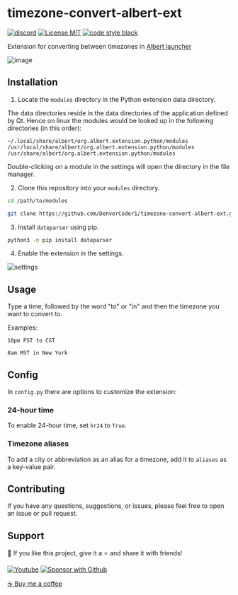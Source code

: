 # timezone-convert-albert-ext

[![discord](https://custom-icon-badges.herokuapp.com/discord/819650821314052106?color=5865F2&logo=discord-outline&logoColor=white "Dev Pro Tips Discussion & Support Server")](https://discord.gg/fPrdqh3Zfu)
[![License MIT](https://custom-icon-badges.herokuapp.com/github/license/DenverCoder1/timezone-convert-albert-ext.svg?logo=repo)](https://github.com/DenverCoder1/timezone-convert-albert-ext/blob/main/LICENSE)
[![code style black](https://custom-icon-badges.herokuapp.com/badge/code%20style-black-black.svg?logo=black-b&logoColor=white)](https://github.com/psf/black)

Extension for converting between timezones in [Albert launcher](https://albertlauncher.github.io/)

![image](https://user-images.githubusercontent.com/20955511/142168605-4e4badca-5693-4c4f-8f20-f03b8723c97f.png)

## Installation

1. Locate the `modules` directory in the Python extension data directory.

The data directories reside in the data directories of the application defined by Qt. Hence on linux the modules would be looked up in the following directories (in this order):

```
~/.local/share/albert/org.albert.extension.python/modules
/usr/local/share/albert/org.albert.extension.python/modules
/usr/share/albert/org.albert.extension.python/modules
```

Double-clicking on a module in the settings will open the directory in the file manager.

2. Clone this repository into your `modules` directory.

```bash
cd /path/to/modules

git clone https://github.com/DenverCoder1/timezone-convert-albert-ext.git
```

3. Install `dateparser` using pip.

```bash
python3 -m pip install dateparser
```

4. Enable the extension in the settings.

![settings](https://user-images.githubusercontent.com/20955511/142149401-188a865a-211e-4aa9-9e03-bf6314c2041e.png)

## Usage

Type a time, followed by the word "to" or "in" and then the timezone you want to convert to.

Examples:

`10pm PST to CST`

`8am MST in New York`

## Config

In `config.py` there are options to customize the extension:

### 24-hour time

To enable 24-hour time, set `hr24` to `True`.

### Timezone aliases

To add a city or abbreviation as an alias for a timezone, add it to `aliases` as a key-value pair.



## Contributing

If you have any questions, suggestions, or issues, please feel free to open an issue or pull request.

## Support

💙 If you like this project, give it a ⭐ and share it with friends!

<p align="left">
  <a href="https://www.youtube.com/channel/UCipSxT7a3rn81vGLw9lqRkg?sub_confirmation=1"><img alt="Youtube" title="Youtube" src="https://custom-icon-badges.herokuapp.com/badge/-Subscribe-red?style=for-the-badge&logo=video&logoColor=white"/></a>
  <a href="https://github.com/sponsors/DenverCoder1"><img alt="Sponsor with Github" title="Sponsor with Github" src="https://custom-icon-badges.herokuapp.com/badge/-Sponsor-ea4aaa?style=for-the-badge&logo=heart&logoColor=white"/></a>
</p>

[☕ Buy me a coffee](https://ko-fi.com/jlawrence)